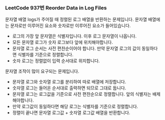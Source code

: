 ### LeetCode 937번 Reorder Data in Log Files

문자열 배열 logs가 주어질 때 정렬된 로그 배열을 반환하는 문제입니다. 문자열 배열에는 문자로만 이루어진 요소와 숫자로만 이루어진 요소가 들어있습니다.

- 로그의 가장 앞 문자열은 식별자입니다. 이후 로그 문자열이 나옵니다.
- 모든 문자열 로그가 숫자 로그보다 앞에 위치해야합니다.
- 문자열 로그 순서는 사전 편찬순이어야 합니다. 만약 문자열 로그의 값이 동일하다면 식별자를 기준으로 정렬합니다.
- 숫자 로그는 정렬없이 입력 순서대로 위치합니다.

문자열 조작이 많이 요구되는 문제입니다.

- 문자열 로그와 숫자열 로그를 분리하여 따로 배열에 저장합니다.
- 숫자열 로그는 들어온 순서대로 출력하면 되므로 그대로 둡니다.
- 문자열 로그는 로그값을 기준으로 사전 편찬순으로 정렬합니다. 앞의 식별자는 배제해야합니다.
- 만약 로그값이 동일하다면 해당 로그는 식별자를 기준으로 정렬합니다.
- 정렬이 끝나면 문자열 로그값 + 숫자열 로그값 배열을 반환합니다.